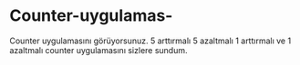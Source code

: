 # Counter-uygulamas-
Counter uygulamasını görüyorsunuz. 5 arttırmalı 5 azaltmalı 1 arttırmalı ve 1 azaltmalı counter uygulamasını sizlere sundum. 
